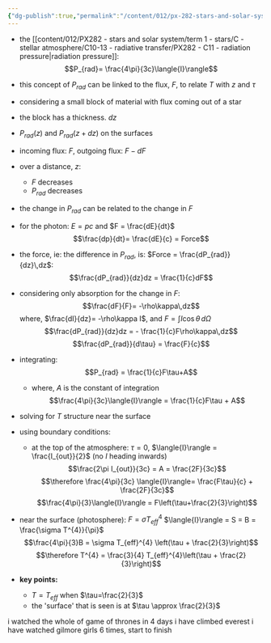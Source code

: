 ```yaml
---
{"dg-publish":true,"permalink":"/content/012/px-282-stars-and-solar-system/term-1-stars/c-stellar-atmosphere/c10-13-radiative-transfer/px-282-c12-temperature-structure/","noteIcon":"1","created":"2024-11-25T10:50:32.000+00:00","updated":"2025-05-19T09:12:01.376+01:00"}
---
```


- the [[content/012/PX282 - stars and solar system/term 1 - stars/C - stellar atmosphere/C10-13 -  radiative transfer/PX282 - C11 - radiation pressure\|radiation pressure]]: 
$$P_{rad}= \frac{4\pi}{3c}\langle{I}\rangle$$
- this concept of $P_{rad}$ can be linked to the flux, $F$, to relate $T$ with $z$ and $\tau$

- considering a small block of material with flux coming out of a star
- the block has a thickness. $dz$
- $P_{rad}(z)$ and $P_{rad}(z+dz)$ on the surfaces
- incoming flux: $F$, outgoing flux: $F-dF$
- over a distance, $z$:
	- $F$ decreases
	- $P_{rad}$ decreases
- the change in $P_{rad}$ can be related to the change in $F$
- for the photon: $E=pc$ and $F = \frac{dE}{dt}$ 
$$\frac{dp}{dt}= \frac{dE}{c} = Force$$
- the force, ie: the difference in $P_{rad}$, is: $Force = \frac{dP_{rad}}{dz}\,dz$: 
$$\frac{dP_{rad}}{dz}dz = \frac{1}{c}dF$$

- considering only absorption for the change in $F:$ 
$$\frac{dF}{F}= -\rho\kappa\,dz$$
 where, $\frac{dI}{dz}= -\rho\kappa I$, and $F = \int I\cos\theta\,d\Omega$
$$\frac{dP_{rad}}{dz}dz = - \frac{1}{c}F\rho\kappa\,dz$$
$$\frac{dP_{rad}}{d\tau} = \frac{F}{c}$$
- integrating: 
$$P_{rad} = \frac{1}{c}F\tau+A$$
	- where, $A$ is the constant of integration
$$\frac{4\pi}{3c}\langle{I}\rangle = \frac{1}{c}F\tau + A$$
- solving for $T$ structure near the surface
- using boundary conditions:
	- at the top of the atmosphere: $\tau=0$, $\langle{I}\rangle = \frac{I_{out}}{2}$ (no $I$  heading inwards)
$$\frac{2\pi I_{out}}{3c} = A = \frac{2F}{3c}$$
$$\therefore \frac{4\pi}{3c} \langle{I}\rangle= \frac{F\tau}{c} + \frac{2F}{3c}$$
$$\frac{4\pi}{3}\langle{I}\rangle = F\left(\tau+\frac{2}{3}\right)$$
- near the surface (photosphere): 
	$F = \sigma T_{eff}^{4}$
	$\langle{I}\rangle = S = B = \frac{\sigma T^{4}}{\pi}$
$$\frac{4\pi}{3}B = \sigma T_{eff}^{4} \left(\tau + \frac{2}{3}\right)$$
$$\therefore T^{4} = \frac{3}{4} T_{eff}^{4}\left(\tau + \frac{2}{3}\right)$$
- **key points:**
	- $T = T_{eff}$ when $\tau=\frac{2}{3}$
	- the 'surface' that is seen is at $\tau \approx \frac{2}{3}$



i watched the whole of game of thrones in 4 days
i have climbed everest
i have watched gilmore girls 6 times, start to finish

